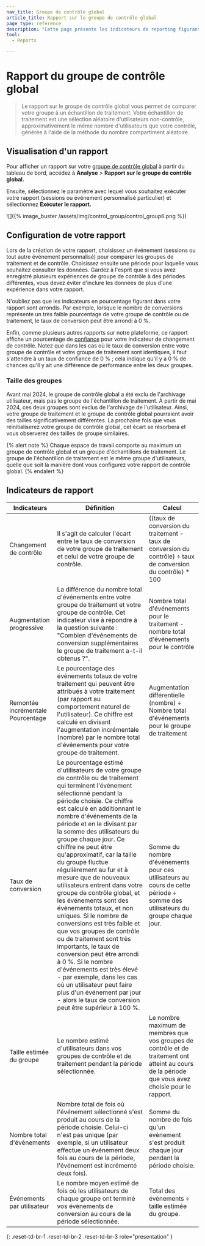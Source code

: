 ```yaml
---
nav_title: Groupe de contrôle global
article_title: Rapport sur le groupe de contrôle global
page_type: reference
description: "Cette page présente les indicateurs de reporting figurant sur la page Rapports sur les groupes de contrôle global du tableau de bord."
tool: 
  - Reports

---
```


# Rapport du groupe de contrôle global

> Le rapport sur le groupe de contrôle global vous permet de comparer votre groupe à un échantillon de traitement. Votre échantillon de traitement est une sélection aléatoire d'utilisateurs non-contrôle, approximativement le même nombre d'utilisateurs que votre contrôle, générée à l'aide de la méthode du nombre compartiment aléatoire.

## Visualisation d'un rapport

Pour afficher un rapport sur votre [groupe de contrôle global]({{site.baseurl}}/user_guide/engagement_tools/testing/global_control_group/) à partir du tableau de bord, accédez à **Analyse** > **Rapport sur le groupe de contrôle global.** 

Ensuite, sélectionnez le paramètre avec lequel vous souhaitez exécuter votre rapport (sessions ou événement personnalisé particulier) et sélectionnez **Exécuter le rapport.**

\![]({% image_buster /assets/img/control_group/control_group6.png %})

## Configuration de votre rapport

Lors de la création de votre rapport, choisissez un événement (sessions ou tout autre événement personnalisé) pour comparer les groupes de traitement et de contrôle. Choisissez ensuite une période pour laquelle vous souhaitez consulter les données. Gardez à l'esprit que si vous avez enregistré plusieurs expériences de groupe de contrôle à des périodes différentes, vous devez éviter d'inclure les données de plus d'une expérience dans votre rapport.

N'oubliez pas que les indicateurs en pourcentage figurant dans votre rapport sont arrondis. Par exemple, lorsque le nombre de conversions représente un très faible pourcentage de votre groupe de contrôle ou de traitement, le taux de conversion peut être arrondi à 0 %.

Enfin, comme plusieurs autres rapports sur notre plateforme, ce rapport affiche un pourcentage de [confiance]({{site.baseurl}}/user_guide/engagement_tools/testing/multivariant_testing/multivariate_analytics/#understanding-confidence) pour votre indicateur de changement de contrôle. Notez que dans les cas où le taux de conversion entre votre groupe de contrôle et votre groupe de traitement sont identiques, il faut s'attendre à un taux de confiance de 0 % ; cela indique qu'il y a 0 % de chances qu'il y ait une différence de performance entre les deux groupes. 

### Taille des groupes

Avant mai 2024, le groupe de contrôle global a été exclu de l'archivage utilisateur, mais pas le groupe de l'échantillon de traitement. À partir de mai 2024, ces deux groupes sont exclus de l'archivage de l'utilisateur. Ainsi, votre groupe de traitement et le groupe de contrôle global pourraient avoir des tailles significativement différentes. La prochaine fois que vous réinitialiserez votre groupe de contrôle global, cet écart se résorbera et vous observerez des tailles de groupe similaires.

{% alert note %}
Chaque espace de travail comporte au maximum un groupe de contrôle global et un groupe d'échantillons de traitement. Le groupe de l'échantillon de traitement est le même groupe d'utilisateurs, quelle que soit la manière dont vous configurez votre rapport de contrôle global.
{% endalert %}

## Indicateurs de rapport

| Indicateurs | Définition | Calcul |
| -- | -- | -- |
| Changement de contrôle | Il s'agit de calculer l'écart entre le taux de conversion de votre groupe de traitement et celui de votre groupe de contrôle. | ((taux de conversion du traitement - taux de conversion du contrôle) ÷ taux de conversion du contrôle) * 100 |
| Augmentation progressive | La différence du nombre total d'événements entre votre groupe de traitement et votre groupe de contrôle. Cet indicateur vise à répondre à la question suivante : "Combien d'événements de conversion supplémentaires le groupe de traitement a-t-il obtenus ?". | Nombre total d'événements pour le traitement - nombre total d'événements pour le contrôle |
| Remontée incrémentale Pourcentage | Le pourcentage des événements totaux de votre traitement qui peuvent être attribués à votre traitement (par rapport au comportement naturel de l'utilisateur). Ce chiffre est calculé en divisant l'augmentation incrémentale (nombre) par le nombre total d'événements pour votre groupe de traitement. | Augmentation différentielle (nombre) ÷ Nombre total d'événements pour le groupe de traitement |
| Taux de conversion | Le pourcentage estimé d'utilisateurs de votre groupe de contrôle ou de traitement qui terminent l'événement sélectionné pendant la période choisie. Ce chiffre est calculé en additionnant le nombre d'événements de la période et en le divisant par la somme des utilisateurs du groupe chaque jour. Ce chiffre ne peut être qu'approximatif, car la taille du groupe fluctue régulièrement au fur et à mesure que de nouveaux utilisateurs entrent dans votre groupe de contrôle global, et les événements sont des événements totaux, et non uniques. Si le nombre de conversions est très faible et que vos groupes de contrôle ou de traitement sont très importants, le taux de conversion peut être arrondi à 0 %. Si le nombre d'événements est très élevé - par exemple, dans les cas où un utilisateur peut faire plus d'un événement par jour - alors le taux de conversion peut être supérieur à 100 %. | Somme du nombre d'événements pour ces utilisateurs au cours de cette période ÷ somme des utilisateurs du groupe chaque jour. |
| Taille estimée du groupe | Le nombre estimé d'utilisateurs dans vos groupes de contrôle et de traitement pendant la période sélectionnée. | Le nombre maximum de membres que vos groupes de contrôle et de traitement ont atteint au cours de la période que vous avez choisie pour le rapport. |
| Nombre total d'événements | Nombre total de fois où l'événement sélectionné s'est produit au cours de la période choisie. Celui-ci n'est pas unique (par exemple, si un utilisateur effectue un événement deux fois au cours de la période, l'événement est incrémenté deux fois). | Somme du nombre de fois qu'un événement s'est produit chaque jour pendant la période choisie. |
| Événements par utilisateur | Le nombre moyen estimé de fois où les utilisateurs de chaque groupe ont terminé vos événements de conversion au cours de la période sélectionnée. | Total des événements ÷ taille estimée du groupe. |
{: .reset-td-br-1 .reset-td-br-2 .reset-td-br-3 role="presentation" }

